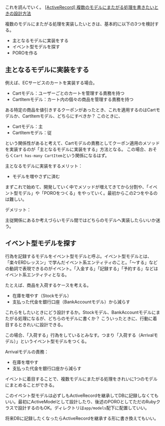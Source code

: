 これを読んでいく。
[\[ActiveRecord\] 複数のモデルにまたがる処理を書きたいときの設計方法](https://zenn.dev/igaiga/books/rails-practice-note/viewer/ar_processing_across_multiple_models)

複数のモデルにまたがる処理を実装したいときは、基本的に以下の3つを検討する。

- 主となるモデルに実装をする
- イベント型モデルを探す
- POROを作る

## 主となるモデルに実装をする

例えば、ECサービスのカートを実装する場合。

- Cartモデル：ユーザーごとのカートを管理する責務を持つ
- CartItemモデル：カート内の個々の商品を管理する責務を持つ

ある特定の商品を値引きするクーポンがあったとき、これを適用するのはCartモデルか、CartItemモデル、どちらにすべきか？
このときに、

- Cartモデル：主
- CartItemモデル：従

という関係性があると考えて、Cartモデルの責務としてクーポン適用のメソッドを実装するのが「主となるモデルに実装をする」方法となる。
この場合、おそらく`Cart has-many CartItem`という関係になるはず。

主となるモデルに実装をするメリット：

- モデルを増やさずに済む

まずこれで始めて、開発していく中でメソッドが増えてきてから分割や、「イベント型モデル」や「POROをつくる」をやっていく。最初からこの2つをやるのは難しい。

デメリット：

主従関係にあるか考えづらいモデル間ではどちらのモデルへ実装したらいいか迷う。

## イベント型モデルを探す

行為を記録するモデルをイベント型モデルと呼ぶ。イベント型モデルとは、「楽々ERDレッスン」で学んだイベント系エンティティのこと。「〜する」などの動詞で表現できるのがイベント。「入金する」「記録する」「予約する」などはイベント系エンティティとなる。

たとえば、商品を入荷するケースを考える。

- 在庫を増やす（Stockモデル）
- 支払った代金を銀行口座（BankAccountモデル）から減らす

これらをしたいときにどう設計するか。Stockモデル、BankAccountモデルにまたがる処理になるが、どちらのモデルに書くか？
こういったときに、行動に着目するときれいに設計できる。

この場合、「入荷する」行為をしているとみなす。つまり「入荷する（Arrivalモデル）」というイベント型モデルをつくる。

Arrivalモデルの責務：

- 在庫を増やす
- 支払った代金を銀行口座から減らす

イベントに着目することで、複数モデルにまたがる処理をきれいに1つのモデルにまとめることができる。

このイベント型モデルは必ずしもActiveRecordを継承してDBに記録しなくてもいい。最初にActiveModelとして設計したり、後述のPOROとしてただのRubyクラスで設計するのもOK。ディレクトリは`app/models`配下に配置していい。

将来DBに記録したくなったらActiveRecordを継承する形に書き換えてもいい。
